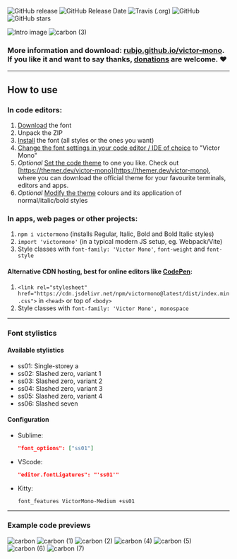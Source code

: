 ![GitHub release](https://img.shields.io/github/release/rubjo/victor-mono.svg)
![GitHub Release Date](https://img.shields.io/github/release-date/rubjo/victor-mono.svg)
![Travis (.org)](https://img.shields.io/travis/rubjo/victor-mono.svg?logo=travis)
![GitHub](https://img.shields.io/github/license/rubjo/victor-mono.svg)
![GitHub stars](https://img.shields.io/github/stars/rubjo/victor-mono.svg?style=social)

![Intro image](https://github.com/rubjo/victor-mono/raw/master/public/twitter.png)
![carbon (3)](https://user-images.githubusercontent.com/42270947/117447088-53e03300-af3d-11eb-84e2-df1713e77019.png)

### More information and download: [rubjo.github.io/victor-mono](https://rubjo.github.io/victor-mono). If you like it and want to say thanks, [donations](https://www.paypal.me/runbjo) are welcome. ❤️


***

## How to use

### In code editors:
1. [Download](https://rubjo.github.io/victor-mono/VictorMonoAll.zip) the font
2. Unpack the ZIP
3. [Install](https://www.google.com/search?q=how+to+install+fonts) the font (all styles or the ones you want)
4. [Change the font settings in your code editor / IDE of choice](https://www.google.com/search?q=how+to+change+font+settings+in+VS+Code) to "Victor Mono"
5. _Optional_ [Set the code theme](https://www.google.com/search?q=how+to+change+theme+in+VS+Code) to one you like.
Check out [https://themer.dev/victor-mono](https://themer.dev/victor-mono), where you can download the official theme for your favourite terminals, editors and apps.
6. _Optional_ [Modify the theme](https://www.google.com/search?q=how+to+modify+themes+in+VS+Code) colours and its application of normal/italic/bold styles

### In apps, web pages or other projects:
1. `npm i victormono` (installs Regular, Italic, Bold and Bold Italic styles)
2. `import 'victormono'` (in a typical modern JS setup, eg. Webpack/Vite)
3. Style classes with `font-family: 'Victor Mono'`, `font-weight` and `font-style`

#### Alternative CDN hosting, best for online editors like [CodePen](https://codepen.io/tomByrer/pen/MWWagVp):
1. `<link rel="stylesheet" href="https://cdn.jsdelivr.net/npm/victormono@latest/dist/index.min.css">` in `<head>` or top of `<body>`
2. Style classes with `font-family: 'Victor Mono', monospace`


***


### Font stylistics

#### Available stylistics
- ss01: Single-storey a
- ss02: Slashed zero, variant 1
- ss03: Slashed zero, variant 2
- ss04: Slashed zero, variant 3
- ss05: Slashed zero, variant 4
- ss06: Slashed seven

#### Configuration

- Sublime:
	```json
	"font_options": ["ss01"]
	```

- VScode:
	```json
	"editor.fontLigatures": "'ss01'"
	```

- Kitty:
	```
	font_features VictorMono-Medium +ss01
	```

***


### Example code previews

![carbon](https://user-images.githubusercontent.com/42270947/117446571-8ccbd800-af3c-11eb-8f34-bd8250e1920b.png)
![carbon (1)](https://user-images.githubusercontent.com/42270947/117447058-46c34400-af3d-11eb-8c2d-007ae5d686cb.png)
![carbon (2)](https://user-images.githubusercontent.com/42270947/117447070-4cb92500-af3d-11eb-9254-4ee5628170c6.png)
![carbon (4)](https://user-images.githubusercontent.com/42270947/117447095-56db2380-af3d-11eb-89fe-2bcb873cd112.png)
![carbon (5)](https://user-images.githubusercontent.com/42270947/117447107-5b074100-af3d-11eb-8101-69fb61e6c402.png)
![carbon (6)](https://user-images.githubusercontent.com/42270947/117447119-5f335e80-af3d-11eb-9952-e745a7ddafac.png)
![carbon (7)](https://user-images.githubusercontent.com/42270947/117447143-6490a900-af3d-11eb-87a5-6d1fe2e7a9ca.png)




